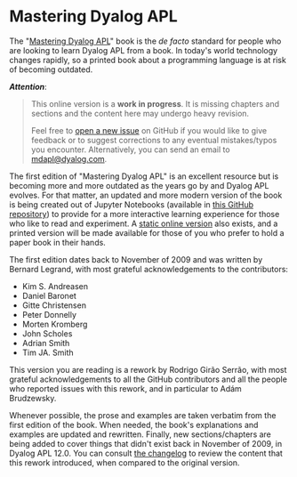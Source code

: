 # Mastering Dyalog APL

The "[Mastering Dyalog APL][original]" book is the *de facto* standard for people who are looking to learn Dyalog APL from a book. In today's world technology changes rapidly, so a printed book about a programming language is at risk of becoming outdated.

<!-- begin attention -->
***Attention***:

 > This online version is a **work in progress**. It is missing chapters and sections and the content here may undergo heavy revision.
 >
 > Feel free to [open a new issue](https://github.com/Dyalog/MDAPL/issues/new) on GitHub if you would like to give feedback or
 > to suggest corrections to any eventual mistakes/typos you encounter.
 > Alternatively, you can send an email to mdapl@dyalog.com.
<!-- end -->

The first edition of "Mastering Dyalog APL" is an excellent resource but is becoming more and more outdated as the years go by and Dyalog APL evolves. For that matter, an updated and more modern version of the book is being created out of Jupyter Notebooks (available in [this GitHub repository][MDAPL]) to provide for a more interactive learning experience for those who like to read and experiment. A [static online version][MDAPL-html] also exists, and a printed version will be made available for those of you who prefer to hold a paper book in their hands.

The first edition dates back to November of 2009 and was written by Bernard Legrand, with most grateful acknowledgements to the contributors:
 - Kim S. Andreasen
 - Daniel Baronet
 - Gitte Christensen
 - Peter Donnelly
 - Morten Kromberg
 - John Scholes
 - Adrian Smith
 - Tim JA. Smith

This version you are reading is a rework by Rodrigo Girão Serrão, with most grateful acknowledgements to all the GitHub contributors and all the people who reported issues with this rework, and in particular to Adám Brudzewsky.

Whenever possible, the prose and examples are taken verbatim from the first edition of the book. When needed, the book's explanations and examples are updated and rewritten. Finally, new sections/chapters are being added to cover things that didn't exist back in November of 2009, in Dyalog APL 12.0.
You can consult [the changelog][MDAPL-changelog] to review the content that this rework introduced, when compared to the original version.

[MDAPL]: https://github.com/Dyalog/MDAPL
[MDAPL-changelog]: https://github.com/Dyalog/MDAPL/blob/master/CHANGELOG.md
[MDAPL-html]: https://mastering.dyalog.com
[original]: https://www.dyalog.com/mastering-dyalog-apl.htm
